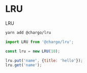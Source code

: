 # LRU
LRU
```bash
yarn add @chargo/lru
```

```js
import LRU from '@chargo/lru';

const lru = new LRU(10);

lru.put('name', {title: 'hello'});
lru.get('name');
```


